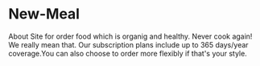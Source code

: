 # New-Meal
About
Site for order food which is organig and healthy. Never cook again! We really mean that. Our subscription plans include up to 365 days/year coverage.You can also choose to order more flexibly if that's your style.

